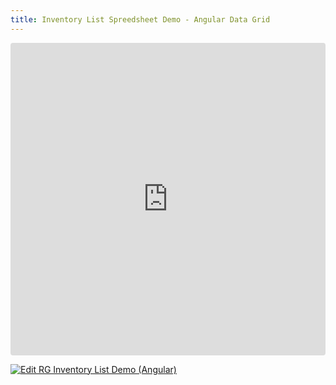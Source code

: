 ```yaml
---
title: Inventory List Spreedsheet Demo - Angular Data Grid
---
```


<ClientOnly>
<iframe src="https://codesandbox.io/embed/pys3hf?view=preview"
     style="width:100%; height: 500px; border:0; border-radius: 4px; overflow:hidden;"
     title="RG Inventory List Demo (Angular)"
     allow="accelerometer; ambient-light-sensor; camera; encrypted-media; geolocation; gyroscope; hid; microphone; midi; payment; usb; vr; xr-spatial-tracking"
     sandbox="allow-forms allow-modals allow-popups allow-presentation allow-same-origin allow-scripts"
   ></iframe>
</ClientOnly>

[![Edit RG Inventory List Demo (Angular)](https://codesandbox.io/static/img/play-codesandbox.svg)](https://codesandbox.io/p/sandbox/rg-inventory-list-demo-angular-pys3hf)


